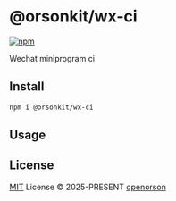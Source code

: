 # @orsonkit/wx-ci

[![npm](https://img.shields.io/npm/v/@orsonkit/wx-ci)](https://npmjs.com/package/@orsonkit/wx-ci)

Wechat miniprogram ci

## Install

```bash
npm i @orsonkit/wx-ci
```

## Usage

## License

[MIT](./LICENSE) License © 2025-PRESENT [openorson](https://github.com/openorson)
